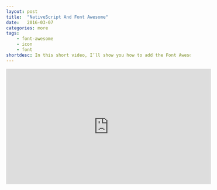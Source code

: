 ```yaml
---
layout: post
title:  "NativeScript And Font Awesome"
date:   2016-03-07
categories: more
tags: 
    - font-awesome
    - icon
    - font
shortdesc: In this short video, I’ll show you how to add the Font Awesome icon font to a NativeScript application, how to search for icons you need, and the right escape sequence to get those icons working in NativeScript. It’s really very easy, and an essential tool for all NativeScript apps.
---
```

<iframe width="560" height="315" src="https://www.youtube.com/embed/sKjJwsmng88" frameborder="0" allowfullscreen></iframe>